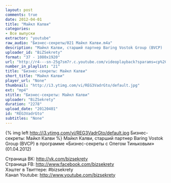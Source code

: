 ```yaml
---
layout: post
comments: true
date: 2012-04-01
title: "Майкл Калви"
categories:
- Все выпуски
extractor: "youtube"
raw_audio: "Бизнес-секреты/021 Майкл Калви.m4a"
description: "Майкл Калви, старший партнер Baring Vostok Group (BVCP)  в программе «Бизнес-секреты с Олегом Тиньковым» (01.04.2012)\n\nСтраница ВК: http://vk.com/bizsekrety\nСтраница FB: http://www.facebook.com/bizsekrety\nХэштег в Твиттере: #bizsekrety\nКанал Youtube: http://www.youtube.com/bizsekrety"
uploader_id: "BiZSekrety"
format: "37 - 1080x1920"
url: "http://r4---sn-25g7sm7r.c.youtube.com/videoplayback?sparams=cp%2Cid%2Cip%2Cipbits%2Citag%2Cratebypass%2Csource%2Cupn%2Cexpire&sver=3&expire=1362874189&ratebypass=yes&newshard=yes&key=yt1&ip=92.255.182.31&itag=37&ipbits=8&upn=gFcaa8n40bU&mv=m&source=youtube&ms=au&mt=1362849015&fexp=903802%2C906918%2C910019%2C914049%2C916612%2C920704%2C912806%2C902000%2C919512%2C929901%2C913605%2C925006%2C906938%2C931202%2C931401%2C908529%2C930803%2C920201%2C930101%2C930603%2C906834%2C926403&cp=U0hVR1hSUl9NU0NONV9QTFZCOlYxZEplQ25SUmFs&id=4441b755a76b1ada&signature=AC6B2085B161F93C7E289EB200FBE0B8AA63F93E.B4346B7444C082101601780DBAAF23DD37C1E526"
number_in_playlist: "21"
title: "Бизнес-секреты: Майкл Калви"
short_title: "Майкл Калви"
player_url: "None"
thumbnail: "http://i3.ytimg.com/vi/REG3VadrGto/default.jpg"
ext: "mp4"
stitle: "Бизнес-секреты: Майкл Калви"
uploader: "BiZSekrety"
duration: "2278"
upload_date: "20120401"
id: "REG3VadrGto"
subtitles: "None"
---
```


{% img left http://i3.ytimg.com/vi/REG3VadrGto/default.jpg Бизнес-секреты: Майкл Калви %}
Майкл Калви, старший партнер Baring Vostok Group (BVCP)  в программе «Бизнес-секреты с Олегом Тиньковым» (01.04.2012)  
  
Страница ВК: http://vk.com/bizsekrety  
Страница FB: http://www.facebook.com/bizsekrety  
Хэштег в Твиттере: #bizsekrety  
Канал Youtube: http://www.youtube.com/bizsekrety